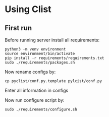 Using Clist
======

First run
------

Before running server install all requirements:

    python3 -m venv environment
    source environment/bin/activate
    pip install -r requirements/requirements.txt
    sudo ./requirements/packages.sh

Now rename configs by:

    cp pyclist/conf.py.template pylcist/conf.py

Enter all information in configs

Now run configure script by:

    sudo ./requirements/configure.sh
